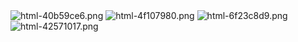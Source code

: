 <img alt="html-40b59ce6.png" src="assets/html-40b59ce6.png" width="" height="" >

<img alt="html-4f107980.png" src="assets/html-4f107980.png" width="" height="" >

<img alt="html-6f23c8d9.png" src="assets/html-6f23c8d9.png" width="" height="" >


<img alt="html-42571017.png" src="assets/html-42571017.png" width="" height="" >
